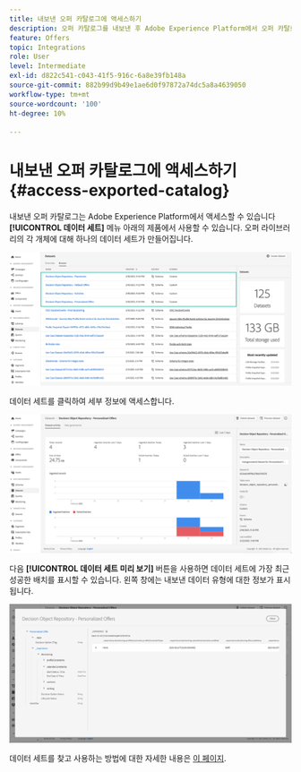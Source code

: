 ```yaml
---
title: 내보낸 오퍼 카탈로그에 액세스하기
description: 오퍼 카탈로그를 내보낸 후 Adobe Experience Platform에서 오퍼 카탈로그에 액세스하는 방법을 알아봅니다
feature: Offers
topic: Integrations
role: User
level: Intermediate
exl-id: d822c541-c043-41f5-916c-6a8e39fb148a
source-git-commit: 882b99d9b49e1ae6d0f97872a74dc5a8a4639050
workflow-type: tm+mt
source-wordcount: '100'
ht-degree: 10%

---
```


# 내보낸 오퍼 카탈로그에 액세스하기 {#access-exported-catalog}

내보낸 오퍼 카탈로그는 Adobe Experience Platform에서 액세스할 수 있습니다 **[!UICONTROL 데이터 세트]** 메뉴 아래의 제품에서 사용할 수 있습니다. 오퍼 라이브러리의 각 개체에 대해 하나의 데이터 세트가 만들어집니다.

![](../assets/datasets-list.png)

데이터 세트를 클릭하여 세부 정보에 액세스합니다.

![](../assets/dataset-activity.png)

다음 **[!UICONTROL 데이터 세트 미리 보기]** 버튼을 사용하면 데이터 세트에 가장 최근 성공한 배치를 표시할 수 있습니다. 왼쪽 창에는 내보낸 데이터 유형에 대한 정보가 표시됩니다.

![](../assets/dataset-preview.png)

데이터 세트를 찾고 사용하는 방법에 대한 자세한 내용은 [이 페이지](../../start/get-started-datasets.md).
